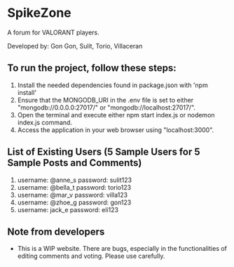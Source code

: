 # SpikeZone

A forum for VALORANT players.

Developed by: Gon Gon, Sulit, Torio, Villaceran

## To run the project, follow these steps:
1. Install the needed dependencies found in package.json with 'npm install'
2. Ensure that the MONGODB_URI in the .env file is set to either "mongodb://0.0.0.0:27017/" or "mongodb://localhost:27017/".
3. Open the terminal and execute either npm start index.js or nodemon index.js command.
4. Access the application in your web browser using "localhost:3000".


## List of Existing Users (5 Sample Users for 5 Sample Posts and Comments)
1. username: @anne_s    password: sulit123
2. username: @bella_t   password: torio123
3. username: @mar_v     password: villa123
4. username: @zhoe_g    password: gon123
5. username: jack_e     password: eli123

## Note from developers
- This is a WIP website. There are bugs, especially in the functionalities of editing comments and voting. Please use carefully.
